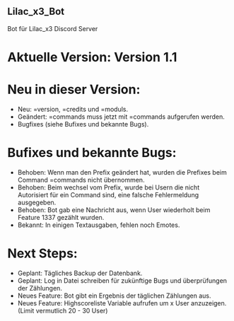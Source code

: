 ## Lilac_x3_Bot
Bot für Lilac_x3 Discord Server

# Aktuelle Version: Version 1.1

# Neu in dieser Version:
- Neu: =version, =credits und =moduls.
- Geändert: =commands muss jetzt mit =commands <ModulName> <Berechtigungsgruppe> aufgerufen werden.  
- Bugfixes (siehe Bufixes und bekannte Bugs).

# Bufixes und bekannte Bugs:
- Behoben: Wenn man den Prefix geändert hat, wurden die Prefixes beim Command =commands nicht übernommen.
- Behoben: Beim wechsel vom Prefix, wurde bei Usern die nicht Autorisiert für ein Command sind, eine falsche Fehlermeldung ausgegeben.
- Behoben: Bot gab eine Nachricht aus, wenn User wiederholt beim Feature 1337 gezählt wurden.
- Bekannt: In einigen Textausgaben, fehlen noch Emotes.


# Next Steps:
- Geplant: Tägliches Backup der Datenbank.
- Geplant: Log in Datei schreiben für zukünftige Bugs und überprüfungen der Zählungen.
- Neues Feature: Bot gibt ein Ergebnis der täglichen Zählungen aus.
- Neues Feature: Highscoreliste Variable aufrufen um x User anzuzeigen. (Limit vermutlich 20 - 30 User)
